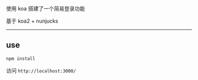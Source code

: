 使用 koa 搭建了一个简易登录功能

基于 koa2 + nunjucks

----

## use

```js
npm install
```

访问 ```http://localhost:3000/```
